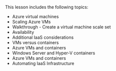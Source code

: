 

This lesson includes the following topics:

- Azure virtual machines
- Scaling Azure VMs
- Walkthrough - Create a virtual machine scale set
- Availability
- Additional IaaS considerations
- VMs versus containers
- Azure VMs and containers
- Windows Server and Hyper-V containers
- Azure VMs and containers
- Automating IaaS Infrastructure
